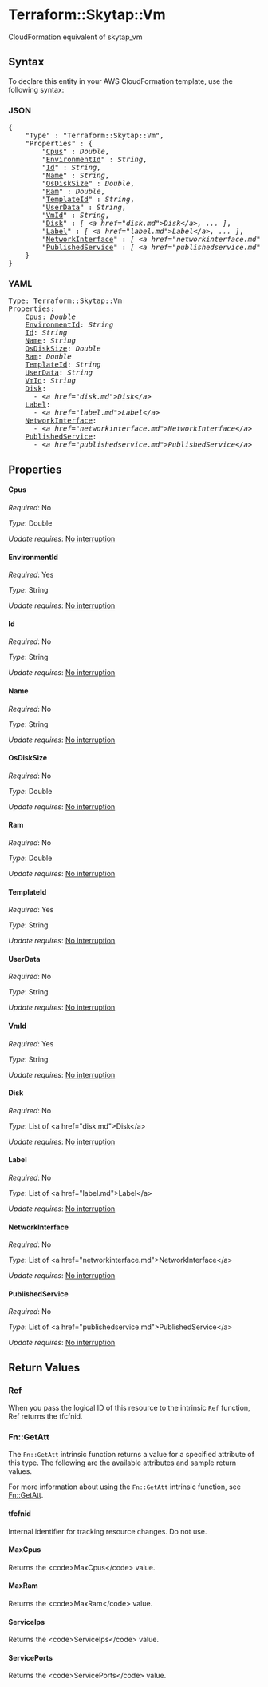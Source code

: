 # Terraform::Skytap::Vm

CloudFormation equivalent of skytap_vm

## Syntax

To declare this entity in your AWS CloudFormation template, use the following syntax:

### JSON

<pre>
{
    "Type" : "Terraform::Skytap::Vm",
    "Properties" : {
        "<a href="#cpus" title="Cpus">Cpus</a>" : <i>Double</i>,
        "<a href="#environmentid" title="EnvironmentId">EnvironmentId</a>" : <i>String</i>,
        "<a href="#id" title="Id">Id</a>" : <i>String</i>,
        "<a href="#name" title="Name">Name</a>" : <i>String</i>,
        "<a href="#osdisksize" title="OsDiskSize">OsDiskSize</a>" : <i>Double</i>,
        "<a href="#ram" title="Ram">Ram</a>" : <i>Double</i>,
        "<a href="#templateid" title="TemplateId">TemplateId</a>" : <i>String</i>,
        "<a href="#userdata" title="UserData">UserData</a>" : <i>String</i>,
        "<a href="#vmid" title="VmId">VmId</a>" : <i>String</i>,
        "<a href="#disk" title="Disk">Disk</a>" : <i>[ &lt;a href=&#34;disk.md&#34;&gt;Disk&lt;/a&gt;, ... ]</i>,
        "<a href="#label" title="Label">Label</a>" : <i>[ &lt;a href=&#34;label.md&#34;&gt;Label&lt;/a&gt;, ... ]</i>,
        "<a href="#networkinterface" title="NetworkInterface">NetworkInterface</a>" : <i>[ &lt;a href=&#34;networkinterface.md&#34;&gt;NetworkInterface&lt;/a&gt;, ... ]</i>,
        "<a href="#publishedservice" title="PublishedService">PublishedService</a>" : <i>[ &lt;a href=&#34;publishedservice.md&#34;&gt;PublishedService&lt;/a&gt;, ... ]</i>
    }
}
</pre>

### YAML

<pre>
Type: Terraform::Skytap::Vm
Properties:
    <a href="#cpus" title="Cpus">Cpus</a>: <i>Double</i>
    <a href="#environmentid" title="EnvironmentId">EnvironmentId</a>: <i>String</i>
    <a href="#id" title="Id">Id</a>: <i>String</i>
    <a href="#name" title="Name">Name</a>: <i>String</i>
    <a href="#osdisksize" title="OsDiskSize">OsDiskSize</a>: <i>Double</i>
    <a href="#ram" title="Ram">Ram</a>: <i>Double</i>
    <a href="#templateid" title="TemplateId">TemplateId</a>: <i>String</i>
    <a href="#userdata" title="UserData">UserData</a>: <i>String</i>
    <a href="#vmid" title="VmId">VmId</a>: <i>String</i>
    <a href="#disk" title="Disk">Disk</a>: <i>
      - &lt;a href=&#34;disk.md&#34;&gt;Disk&lt;/a&gt;</i>
    <a href="#label" title="Label">Label</a>: <i>
      - &lt;a href=&#34;label.md&#34;&gt;Label&lt;/a&gt;</i>
    <a href="#networkinterface" title="NetworkInterface">NetworkInterface</a>: <i>
      - &lt;a href=&#34;networkinterface.md&#34;&gt;NetworkInterface&lt;/a&gt;</i>
    <a href="#publishedservice" title="PublishedService">PublishedService</a>: <i>
      - &lt;a href=&#34;publishedservice.md&#34;&gt;PublishedService&lt;/a&gt;</i>
</pre>

## Properties

#### Cpus

_Required_: No

_Type_: Double

_Update requires_: [No interruption](https://docs.aws.amazon.com/AWSCloudFormation/latest/UserGuide/using-cfn-updating-stacks-update-behaviors.html#update-no-interrupt)

#### EnvironmentId

_Required_: Yes

_Type_: String

_Update requires_: [No interruption](https://docs.aws.amazon.com/AWSCloudFormation/latest/UserGuide/using-cfn-updating-stacks-update-behaviors.html#update-no-interrupt)

#### Id

_Required_: No

_Type_: String

_Update requires_: [No interruption](https://docs.aws.amazon.com/AWSCloudFormation/latest/UserGuide/using-cfn-updating-stacks-update-behaviors.html#update-no-interrupt)

#### Name

_Required_: No

_Type_: String

_Update requires_: [No interruption](https://docs.aws.amazon.com/AWSCloudFormation/latest/UserGuide/using-cfn-updating-stacks-update-behaviors.html#update-no-interrupt)

#### OsDiskSize

_Required_: No

_Type_: Double

_Update requires_: [No interruption](https://docs.aws.amazon.com/AWSCloudFormation/latest/UserGuide/using-cfn-updating-stacks-update-behaviors.html#update-no-interrupt)

#### Ram

_Required_: No

_Type_: Double

_Update requires_: [No interruption](https://docs.aws.amazon.com/AWSCloudFormation/latest/UserGuide/using-cfn-updating-stacks-update-behaviors.html#update-no-interrupt)

#### TemplateId

_Required_: Yes

_Type_: String

_Update requires_: [No interruption](https://docs.aws.amazon.com/AWSCloudFormation/latest/UserGuide/using-cfn-updating-stacks-update-behaviors.html#update-no-interrupt)

#### UserData

_Required_: No

_Type_: String

_Update requires_: [No interruption](https://docs.aws.amazon.com/AWSCloudFormation/latest/UserGuide/using-cfn-updating-stacks-update-behaviors.html#update-no-interrupt)

#### VmId

_Required_: Yes

_Type_: String

_Update requires_: [No interruption](https://docs.aws.amazon.com/AWSCloudFormation/latest/UserGuide/using-cfn-updating-stacks-update-behaviors.html#update-no-interrupt)

#### Disk

_Required_: No

_Type_: List of &lt;a href=&#34;disk.md&#34;&gt;Disk&lt;/a&gt;

_Update requires_: [No interruption](https://docs.aws.amazon.com/AWSCloudFormation/latest/UserGuide/using-cfn-updating-stacks-update-behaviors.html#update-no-interrupt)

#### Label

_Required_: No

_Type_: List of &lt;a href=&#34;label.md&#34;&gt;Label&lt;/a&gt;

_Update requires_: [No interruption](https://docs.aws.amazon.com/AWSCloudFormation/latest/UserGuide/using-cfn-updating-stacks-update-behaviors.html#update-no-interrupt)

#### NetworkInterface

_Required_: No

_Type_: List of &lt;a href=&#34;networkinterface.md&#34;&gt;NetworkInterface&lt;/a&gt;

_Update requires_: [No interruption](https://docs.aws.amazon.com/AWSCloudFormation/latest/UserGuide/using-cfn-updating-stacks-update-behaviors.html#update-no-interrupt)

#### PublishedService

_Required_: No

_Type_: List of &lt;a href=&#34;publishedservice.md&#34;&gt;PublishedService&lt;/a&gt;

_Update requires_: [No interruption](https://docs.aws.amazon.com/AWSCloudFormation/latest/UserGuide/using-cfn-updating-stacks-update-behaviors.html#update-no-interrupt)

## Return Values

### Ref

When you pass the logical ID of this resource to the intrinsic `Ref` function, Ref returns the tfcfnid.

### Fn::GetAtt

The `Fn::GetAtt` intrinsic function returns a value for a specified attribute of this type. The following are the available attributes and sample return values.

For more information about using the `Fn::GetAtt` intrinsic function, see [Fn::GetAtt](https://docs.aws.amazon.com/AWSCloudFormation/latest/UserGuide/intrinsic-function-reference-getatt.html).

#### tfcfnid

Internal identifier for tracking resource changes. Do not use.

#### MaxCpus

Returns the &lt;code&gt;MaxCpus&lt;/code&gt; value.

#### MaxRam

Returns the &lt;code&gt;MaxRam&lt;/code&gt; value.

#### ServiceIps

Returns the &lt;code&gt;ServiceIps&lt;/code&gt; value.

#### ServicePorts

Returns the &lt;code&gt;ServicePorts&lt;/code&gt; value.

